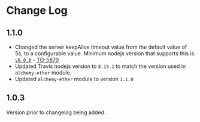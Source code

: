 # Change Log

## 1.1.0

- Changed the server keepAlive timeout value from the default value of 5s, to a configurable value. Minimum nodejs version that supports this is [`v8.0.0`](https://nodejs.org/dist/latest-v14.x/docs/api/http.html#http_server_keepalivetimeout) - [TO-5870](https://loyaltynz.atlassian.net/browse/TO-5870)
- Updated Travis nodejs version to `8.15.1` to match the version used in `alchemy-ether` module.
- Updated `alchemy-ether` module to version `1.1.0`


## 1.0.3

Version prior to changelog being added.
